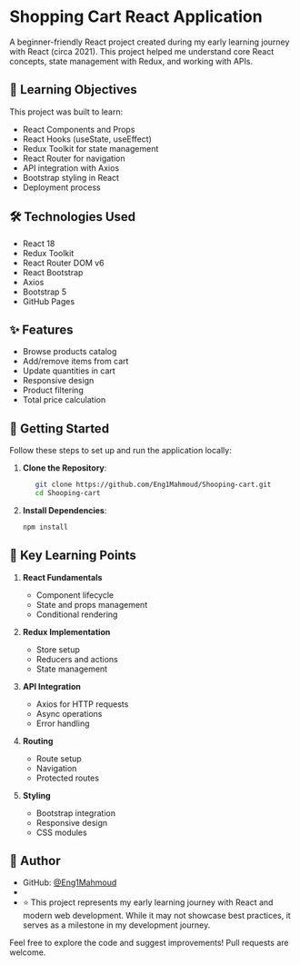 # Shopping Cart React Application

A beginner-friendly React project created during my early learning journey with React (circa 2021). This project helped me understand core React concepts, state management with Redux, and working with APIs.

## 🎯 Learning Objectives

This project was built to learn:
- React Components and Props
- React Hooks (useState, useEffect)
- Redux Toolkit for state management
- React Router for navigation
- API integration with Axios
- Bootstrap styling in React
- Deployment process

## 🛠 Technologies Used

- React 18
- Redux Toolkit
- React Router DOM v6
- React Bootstrap
- Axios
- Bootstrap 5
- GitHub Pages

## ✨ Features

- Browse products catalog
- Add/remove items from cart
- Update quantities in cart
- Responsive design
- Product filtering
- Total price calculation

## 🚀 Getting Started
Follow these steps to set up and run the application locally:

1. **Clone the Repository**:
   ```bash
      git clone https://github.com/Eng1Mahmoud/Shooping-cart.git
      cd Shooping-cart
   ```

2. **Install Dependencies**:
   ```bash
   npm install
   ```
   
## 🌟 Key Learning Points

1. **React Fundamentals**
   - Component lifecycle
   - State and props management
   - Conditional rendering

2. **Redux Implementation**
   - Store setup
   - Reducers and actions
   - State management

3. **API Integration**
   - Axios for HTTP requests
   - Async operations
   - Error handling

4. **Routing**
   - Route setup
   - Navigation
   - Protected routes

5. **Styling**
   - Bootstrap integration
   - Responsive design
   - CSS modules
## 👤 Author

- GitHub: [@Eng1Mahmoud](https://github.com/Eng1Mahmoud)
- 
- ⭐️ This project represents my early learning journey with React and modern web development. While it may not showcase best practices, it serves as a milestone in my development journey.

Feel free to explore the code and suggest improvements! Pull requests are welcome.
